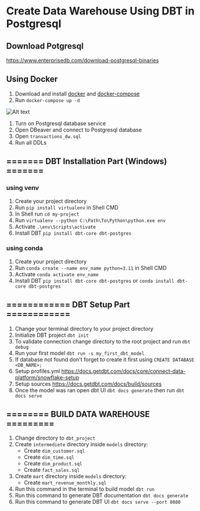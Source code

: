 # Create Data Warehouse Using DBT in Postgresql

## Download Potgresql
https://www.enterprisedb.com/download-postgresql-binaries

## Using Docker
1. Download and install [docker](https://docs.docker.com/desktop/install/windows-install/) and [docker-compose](https://docs.docker.com/compose/install/)
2. Run `docker-compose up -d`


![Alt text](image.png)


1. Turn on Postgresql database service
2. Open DBeaver and connect to Postgresql database
2. Open `transactions_dw.sql`
3. Run all DDLs

## ======= DBT Installation Part (Windows) =======
### using venv
1. Create your project directory
2. Run `pip install virtualenv` in Shell CMD
3. In Shell run `cd my-project`
4. Run `virtualenv --python C:\Path\To\Python\python.exe env`
5. Activate `.\env\Scripts\activate`
4. Install DBT `pip install dbt-core dbt-postgres`

### using conda
1. Create your project directory
2. Run `conda create --name env_name python=3.11` in Shell CMD
5. Activate `conda activate env_name`
4. Install DBT `pip install dbt-core dbt-postgres` or `conda install dbt-core dbt-postgres`

## ============ DBT Setup Part ============ 
1. Change your terminal directory to your project directory
2. Initialize DBT project `dbt init`
3. To validate connection change directory to the root project and run `dbt debug`
4. Run your first model `dbt run -s my_first_dbt_model`
5. If database not found don't forget to create it first using `CREATE DATABASE <DB_NAME>;`
6. Setup profiles.yml https://docs.getdbt.com/docs/core/connect-data-platform/snowflake-setup
7. Setup sources https://docs.getdbt.com/docs/build/sources
8. Once the model was ran open dbt UI `dbt docs generate` then run `dbt docs serve`


## ======== BUILD DATA WAREHOUSE =========
1. Change directory to `dbt_project`
2. Create `intermediete` directory inside `models` directory:
   - Create `dim_customer.sql`
   - Create `dim_time.sql`
   - Create `dim_product.sql`
   - Create `fact_sales.sql`
3. Create `mart` directory inside `models` directory:
   - Create `mart_revenue_monthly.sql`
4. Run this command in the terminal to build model `dbt run`
5. Run this command to generate DBT documentation `dbt docs generate`
6. Run this command to generate DBT UI `dbt docs serve --port 8080` 
